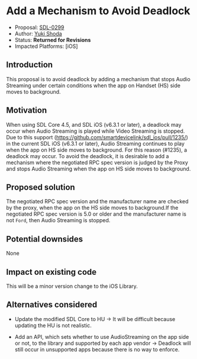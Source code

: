 # Add a Mechanism to Avoid Deadlock

* Proposal: [SDL-0299](0299-Avoid-Deadlock.md)
* Author: [Yuki Shoda](https://github.com/Yuki-Shoda)
* Status: **Returned for Revisions**
* Impacted Platforms: [iOS]

## Introduction
This proposal is to avoid deadlock by adding a mechanism that stops Audio Streaming under certain conditions when the app on Handset (HS) side moves to background.

## Motivation
When using SDL Core 4.5, and SDL iOS (v6.3.1 or later), a deadlock may occur when Audio Streaming is played while Video Streaming is stopped.
Due to this support (https://github.com/smartdevicelink/sdl_ios/pull/1235/) in the current SDL iOS (v6.3.1 or later),  Audio Streaming continues to play when the app on HS side moves to background.
For this reason (#1235), a deadlock may occur.
To avoid the deadlock, it is desirable to add a mechanism where the negotiated RPC spec version is judged by the Proxy and stops Audio Streaming when the app on HS side moves to background.

## Proposed solution
The negotiated RPC spec version and the manufacturer name are checked by the proxy, when the app on the HS side moves to background.If the negotiated RPC spec version is 5.0 or older and the manufacturer name is not `Ford`, then Audio Streaming is stopped.

## Potential downsides
None

## Impact on existing code
This will be a minor version change to the iOS Library.

## Alternatives considered
- Update the modified SDL Core to HU
-> It will be difficult because updating the HU is not realistic.

- Add an API, which sets whether to use AudioStreaming on the app side or not, to the library and supported by each app vendor
-> Deadlock will still occur in unsupported apps because there is no way to enforce.
